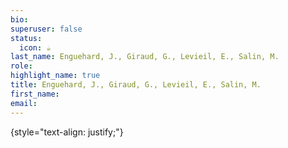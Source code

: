 ```yaml
---
bio:
superuser: false
status:
  icon: ☕️
last_name: Enguehard, J., Giraud, G., Levieil, E., Salin, M.
role:
highlight_name: true
title: Enguehard, J., Giraud, G., Levieil, E., Salin, M.
first_name:
email:
---
```

{style="text-align: justify;"}

